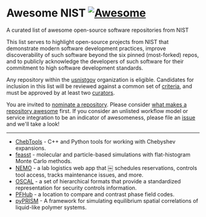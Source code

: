 # Awesome NIST [![Awesome](https://awesome.re/badge.svg)](https://awesome.re)

A curated list of awesome open-source software repositories from NIST

This list serves to highlight open-source projects from NIST that
demonstrate modern software development practices, improve discoverability
of such software beyond the six pinned (most-forked) repos, and to
publicly acknowledge the developers of such software for their
commitment to high software development standards.

Any repository within the [usnistgov][_usng] organization is eligible.
Candidates for inclusion in this list will be reviewed against a common
set of [criteria](AWESOME.md), and must be approved by at least two
[curators][_crtr].

You are invited to [nominate a repository](CONTRIBUTING.md). Please
consider [what makes a repository awesome](AWESOME.md) first. If you
consider an unlisted workflow model or service integration to be an
indicator of awesomeness, please file an [issue][_issu] and we'll take
a look!

---

* [ChebTools](https://github.com/usnistgov/ChebTools) - C++ and Python tools
  for working with Chebyshev expansions.
* [feasst](https://github.com/usnistgov/feasst) - molecular and particle-based
  simulations with flat-histogram Monte Carlo methods.
* [NEMO](https://github.com/usnistgov/NEMO) - a lab logistics web app that
￼  schedules reservations, controls tool access, tracks maintenance issues, and more.
* [OSCAL](https://github.com/usnistgov/OSCAL) - a set of hierarchical formats
  that provide a standardized representation for security controls information.
* [PFHub](https://github.com/usnistgov/pfhub) - a location to compare and
  contrast phase field codes.
* [pyPRISM](https://github.com/usnistgov/pyPRISM) - A framework for simulating
  equilibrium spatial correlations of liquid-like polymer systems.

<!--References-->
[_crtr]: https://github.com/orgs/usnistgov/teams/awesome-nist/members
[_issu]: https://github.com/usnistgov/awesome-nist/issues
[_usng]: https://github.com/usnistgov
